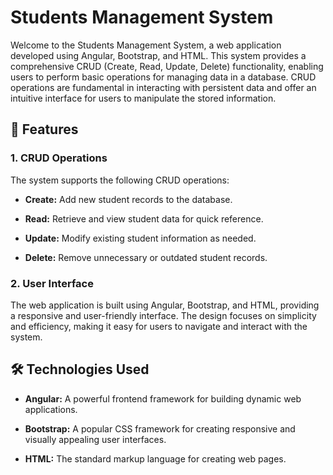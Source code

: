 # Students Management System 

Welcome to the Students Management System, a web application developed using Angular, Bootstrap, and HTML. This system provides a comprehensive CRUD (Create, Read, Update, Delete) functionality, enabling users to perform basic operations for managing data in a database. CRUD operations are fundamental in interacting with persistent data and offer an intuitive interface for users to manipulate the stored information.

## 🚀 Features

### 1. CRUD Operations

The system supports the following CRUD operations:

- **Create:** Add new student records to the database.
  
- **Read:** Retrieve and view student data for quick reference.
  
- **Update:** Modify existing student information as needed.

- **Delete:** Remove unnecessary or outdated student records.

### 2. User Interface

The web application is built using Angular, Bootstrap, and HTML, providing a responsive and user-friendly interface. The design focuses on simplicity and efficiency, making it easy for users to navigate and interact with the system.

## 🛠️ Technologies Used

- **Angular:** A powerful frontend framework for building dynamic web applications.

- **Bootstrap:** A popular CSS framework for creating responsive and visually appealing user interfaces.

- **HTML:** The standard markup language for creating web pages.
